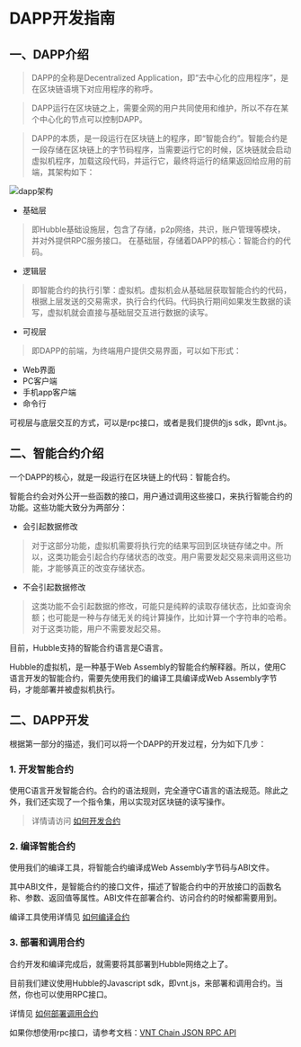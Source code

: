 # DAPP开发指南

## 一、DAPP介绍

> DAPP的全称是Decentralized Application，即“去中心化的应用程序”，是在区块链语境下对应用程序的称呼。

> DAPP运行在区块链之上，需要全网的用户共同使用和维护，所以不存在某个中心化的节点可以控制DAPP。

> DAPP的本质，是一段运行在区块链上的程序，即“智能合约”。智能合约是一段存储在区块链上的字节码程序，当需要运行它的时候，区块链就会启动虚拟机程序，加载这段代码，并运行它，最终将运行的结果返回给应用的前端，其架构如下：

![dapp架构](https://raw.githubusercontent.com/vntchain/statics/master/dapp/arch.png)

* 基础层
> 即Hubble基础设施层，包含了存储，p2p网络，共识，账户管理等模块，并对外提供RPC服务接口。
在基础层，存储着DAPP的核心：智能合约的代码。

* 逻辑层
> 即智能合约的执行引擎：虚拟机。虚拟机会从基础层获取智能合约的代码，根据上层发送的交易需求，执行合约代码。代码执行期间如果发生数据的读写，虚拟机就会直接与基础层交互进行数据的读写。

* 可视层
> 即DAPP的前端，为终端用户提供交易界面，可以如下形式：
  - Web界面
  - PC客户端
  - 手机app客户端
  - 命令行

可视层与底层交互的方式，可以是rpc接口，或者是我们提供的js sdk，即vnt.js。

## 二、智能合约介绍

一个DAPP的核心，就是一段运行在区块链上的代码：智能合约。

智能合约会对外公开一些函数的接口，用户通过调用这些接口，来执行智能合约的功能。这些功能大致分为两部分：
* 会引起数据修改
> 对于这部分功能，虚拟机需要将执行完的结果写回到区块链存储之中。所以，这类功能会引起合约存储状态的改变。用户需要发起交易来调用这些功能，才能够真正的改变存储状态。

* 不会引起数据修改
> 这类功能不会引起数据的修改，可能只是纯粹的读取存储状态，比如查询余额；也可能是一种与存储无关的纯计算操作，比如计算一个字符串的哈希。对于这类功能，用户不需要发起交易。

目前，Hubble支持的智能合约语言是C语言。

Hubble的虚拟机，是一种基于Web Assembly的智能合约解释器。所以，使用C语言开发的智能合约，需要先使用我们的编译工具编译成Web Assembly字节码，才能部署并被虚拟机执行。


## 二、DAPP开发

根据第一部分的描述，我们可以将一个DAPP的开发过程，分为如下几步：

### 1. 开发智能合约

使用C语言开发智能合约。合约的语法规则，完全遵守C语言的语法规范。除此之外，我们还实现了一个指令集，用以实现对区块链的读写操作。

> 详情请访问 [如何开发合约](/developer/dapp/develop)

### 2. 编译智能合约

使用我们的编译工具，将智能合约编译成Web Assembly字节码与ABI文件。

其中ABI文件，是智能合约的接口文件，描述了智能合约中的开放接口的函数名称、参数、返回值等属性。ABI文件在部署合约、访问合约的时候都需要用到。

编译工具使用详情见 [如何编译合约](/developer/dapp/compile)

### 3. 部署和调用合约

合约开发和编译完成后，就需要将其部署到Hubble网络之上了。

目前我们建议使用Hubble的Javascript sdk，即vnt.js，来部署和调用合约。当然，你也可以使用RPC接口。

详情见 [如何部署调用合约](/developer/dapp/invoke)

如果你想使用rpc接口，请参考文档：[VNT Chain JSON RPC API](https://github.com/vntchain/vnt-documentation/blob/master/api/vnt-json-rpc-api.md)
